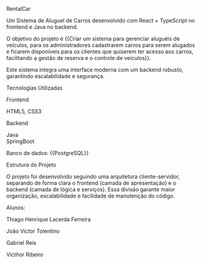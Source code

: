 RentalCar 

Um Sistema de Aluguel de Carros desenvolvido com React + TypeScript no frontend e Java no backend. 

O objetivo do projeto é {{Criar um sistema para gerenciar aluguéis de veículos, para os administradores cadastrarem carros para serem alugados e ficarem disponíveis para os clientes que quiserem ter acesso aos carros, facilitando a gestão de reserva e o controle de veículos}}.  

Este sistema integra uma interface moderna com um backend robusto, garantindo escalabilidade e segurança.  

 

Tecnologias Utilizadas 

Frontend 

HTML5, CSS3  

Backend 

Java  
SpringBoot

Banco de dados: {{PostgreSQL}}  

 

Estrutura do Projeto 

O projeto foi desenvolvido seguindo uma arquitetura cliente-servidor, separando de forma clara o frontend (camada de apresentação) e o backend (camada de lógica e serviços). Essa divisão garante maior organização, escalabilidade e facilidade de manutenção do código.

 

Alunos: 

Thiago Henrique Lacerda Ferreira 

João Victor Tolentino 

Gabriel Reis 

Victhor Ribeiro  

 

 

 

 
